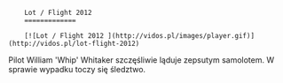 
        Lot / Flight 2012 
        =============
        
        [![Lot / Flight 2012 ](http://vidos.pl/images/player.gif)](http://vidos.pl/lot-flight-2012)
        
        
 Pilot William 'Whip' Whitaker szczęśliwie ląduje zepsutym samolotem. W sprawie wypadku toczy się śledztwo.
    